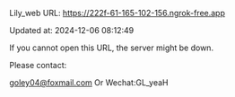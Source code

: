 Lily_web URL: https://222f-61-165-102-156.ngrok-free.app

Updated at: 2024-12-06 08:12:49

If you cannot open this URL, the server might be down.

Please contact: 

goley04@foxmail.com Or Wechat:GL_yeaH